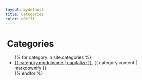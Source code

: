 ```yaml
---
layout: mydefault
title: Categories
color: e0ffff
---
```

<div  style="background-color: #{{ page.color }}; padding: 0 2px 0 5px;">
<h1>Categories</h1>

<ul class="b8t_list">
  {% for category in site.categories %}
    <li>
        <a href="{{ category.url | relative_url}}">
            {{ category.modulname | capitalize }}
        </a>&nbsp;{{ category.content | markdownify }}
    </li>
  {% endfor %}
</ul>
</div>

